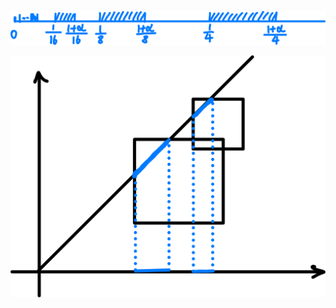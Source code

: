![image-20250313214429289](hw7.assets/image-20250313214429289.png)





![image-20250314182209267](hw7.assets/image-20250314182209267.png)